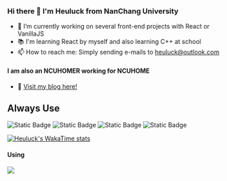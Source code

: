 ### Hi there 👋 I'm Heuluck from NanChang University
- 🔭 I’m currently working on several front-end projects with React or VanillaJS
- 📚 I'm learning React by myself and also learning C++ at school
- 📫 How to reach me: Simply sending e-mails to heuluck@outlook.com
#### I am also an NCUHOMER working for NCUHOME
- 🎈 [Visit my blog here!](https://heuluck.top/)
## Always Use
![Static Badge](https://img.shields.io/badge/React-gray?style=for-the-badge&logo=react)
![Static Badge](https://img.shields.io/badge/Typescript-%2304b5d4?style=for-the-badge&logo=typescript)
![Static Badge](https://img.shields.io/badge/Node.js-%23006266?style=for-the-badge&logo=nodedotjs&logoColor=%2386BD20)
![Static Badge](https://img.shields.io/badge/C%2B%2B-00599C?style=for-the-badge&logo=c%2B%2B)

[![Heuluck's WakaTime stats](https://github-readme-stats.vercel.app/api/wakatime?username=Heuluck&layout=compact)](https://github.com/anuraghazra/github-readme-stats)
#### Using
<div><p align="">
  <img src="https://skillicons.dev/icons?i=react,typescript,nodejs,html,css,javascript,cpp,git&theme=dark" />
</p></div>

<!--
- Most Used Languages

![Most Used Languages](https://github-readme-stats.vercel.app/api/top-langs/?username=Heuluck&layout=donut)
`
**Heuluck/Heuluck** is a ✨ _special_ ✨ repository because its `README.md` (this file) appears on your GitHub profile.

Here are some ideas to get you started:

- 🔭 I’m currently working on ...
- 🌱 I’m currently learning ...
- 👯 I’m looking to collaborate on ...
- 🤔 I’m looking for help with ...
- 💬 Ask me about ...
- 📫 How to reach me: ...
- 😄 Pronouns: ...
- ⚡ Fun fact: ...
-->
